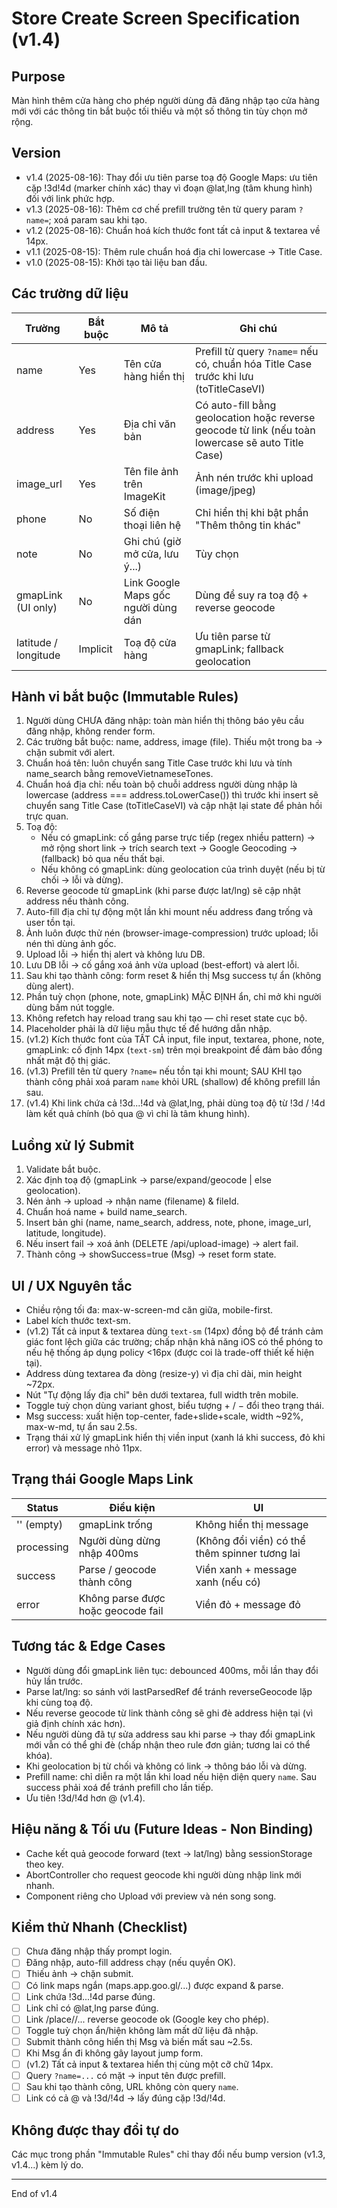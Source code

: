 # Store Create Screen Specification (v1.4)

## Purpose
Màn hình thêm cửa hàng cho phép người dùng đã đăng nhập tạo cửa hàng mới với các thông tin bắt buộc tối thiểu và một số thông tin tùy chọn mở rộng.

## Version
- v1.4 (2025-08-16): Thay đổi ưu tiên parse toạ độ Google Maps: ưu tiên cặp !3d<lat>!4d<lng> (marker chính xác) thay vì đoạn @lat,lng (tâm khung hình) đối với link phức hợp.
- v1.3 (2025-08-16): Thêm cơ chế prefill trường tên từ query param `?name=`; xoá param sau khi tạo.
- v1.2 (2025-08-16): Chuẩn hoá kích thước font tất cả input & textarea về 14px.
- v1.1 (2025-08-15): Thêm rule chuẩn hoá địa chỉ lowercase → Title Case.
- v1.0 (2025-08-15): Khởi tạo tài liệu ban đầu.

## Các trường dữ liệu
| Trường | Bắt buộc | Mô tả | Ghi chú |
|--------|----------|-------|---------|
| name | Yes | Tên cửa hàng hiển thị | Prefill từ query `?name=` nếu có, chuẩn hóa Title Case trước khi lưu (toTitleCaseVI) |
| address | Yes | Địa chỉ văn bản | Có auto-fill bằng geolocation hoặc reverse geocode từ link (nếu toàn lowercase sẽ auto Title Case) |
| image_url | Yes | Tên file ảnh trên ImageKit | Ảnh nén trước khi upload (image/jpeg) |
| phone | No | Số điện thoại liên hệ | Chỉ hiển thị khi bật phần "Thêm thông tin khác" |
| note | No | Ghi chú (giờ mở cửa, lưu ý...) | Tùy chọn |
| gmapLink (UI only) | No | Link Google Maps gốc người dùng dán | Dùng để suy ra toạ độ + reverse geocode |
| latitude / longitude | Implicit | Toạ độ cửa hàng | Ưu tiên parse từ gmapLink; fallback geolocation |

## Hành vi bắt buộc (Immutable Rules)
1. Người dùng CHƯA đăng nhập: toàn màn hiển thị thông báo yêu cầu đăng nhập, không render form.
2. Các trường bắt buộc: name, address, image (file). Thiếu một trong ba → chặn submit với alert.
3. Chuẩn hoá tên: luôn chuyển sang Title Case trước khi lưu và tính name_search bằng removeVietnameseTones.
4. Chuẩn hoá địa chỉ: nếu toàn bộ chuỗi address người dùng nhập là lowercase (address === address.toLowerCase()) thì trước khi insert sẽ chuyển sang Title Case (toTitleCaseVI) và cập nhật lại state để phản hồi trực quan.
5. Toạ độ:
   - Nếu có gmapLink: cố gắng parse trực tiếp (regex nhiều pattern) → mở rộng short link → trích search text → Google Geocoding → (fallback) bỏ qua nếu thất bại.
   - Nếu không có gmapLink: dùng geolocation của trình duyệt (nếu bị từ chối → lỗi và dừng).
6. Reverse geocode từ gmapLink (khi parse được lat/lng) sẽ cập nhật address nếu thành công.
7. Auto-fill địa chỉ tự động một lần khi mount nếu address đang trống và user tồn tại.
8. Ảnh luôn được thử nén (browser-image-compression) trước upload; lỗi nén thì dùng ảnh gốc.
9. Upload lỗi → hiển thị alert và không lưu DB.
10. Lưu DB lỗi → cố gắng xoá ảnh vừa upload (best-effort) và alert lỗi.
11. Sau khi tạo thành công: form reset & hiển thị Msg success tự ẩn (không dùng alert).
12. Phần tuỳ chọn (phone, note, gmapLink) MẶC ĐỊNH ẩn, chỉ mở khi người dùng bấm nút toggle.
13. Không refetch hay reload trang sau khi tạo — chỉ reset state cục bộ.
14. Placeholder phải là dữ liệu mẫu thực tế để hướng dẫn nhập.
15. (v1.2) Kích thước font của TẤT CẢ input, file input, textarea, phone, note, gmapLink: cố định 14px (`text-sm`) trên mọi breakpoint để đảm bảo đồng nhất mật độ thị giác.
16. (v1.3) Prefill tên từ query `?name=` nếu tồn tại khi mount; SAU KHI tạo thành công phải xoá param `name` khỏi URL (shallow) để không prefill lần sau.
17. (v1.4) Khi link chứa cả !3d...!4d và @lat,lng, phải dùng toạ độ từ !3d / !4d làm kết quả chính (bỏ qua @ vì chỉ là tâm khung hình).

## Luồng xử lý Submit
1. Validate bắt buộc.
2. Xác định toạ độ (gmapLink → parse/expand/geocode | else geolocation).
3. Nén ảnh → upload → nhận name (filename) & fileId.
4. Chuẩn hoá name + build name_search.
5. Insert bản ghi (name, name_search, address, note, phone, image_url, latitude, longitude).
6. Nếu insert fail → xoá ảnh (DELETE /api/upload-image) → alert fail.
7. Thành công → showSuccess=true (Msg) → reset form state.

## UI / UX Nguyên tắc
- Chiều rộng tối đa: max-w-screen-md căn giữa, mobile-first.
- Label kích thước text-sm.
- (v1.2) Tất cả input & textarea dùng `text-sm` (14px) đồng bộ để tránh cảm giác font lệch giữa các trường; chấp nhận khả năng iOS có thể phóng to nếu hệ thống áp dụng policy <16px (được coi là trade-off thiết kế hiện tại).
- Address dùng textarea đa dòng (resize-y) vì địa chỉ dài, min height ~72px.
- Nút "Tự động lấy địa chỉ" bên dưới textarea, full width trên mobile.
- Toggle tuỳ chọn dùng variant ghost, biểu tượng + / − đổi theo trạng thái.
- Msg success: xuất hiện top-center, fade+slide+scale, width ~92%, max-w-md, tự ẩn sau 2.5s.
- Trạng thái xử lý gmapLink hiển thị viền input (xanh lá khi success, đỏ khi error) và message nhỏ 11px.

## Trạng thái Google Maps Link
| Status | Điều kiện | UI |
|--------|----------|----|
| '' (empty) | gmapLink trống | Không hiển thị message |
| processing | Người dùng dừng nhập 400ms | (Không đổi viền) có thể thêm spinner tương lai |
| success | Parse / geocode thành công | Viền xanh + message xanh (nếu có) |
| error | Không parse được hoặc geocode fail | Viền đỏ + message đỏ |

## Tương tác & Edge Cases
- Người dùng đổi gmapLink liên tục: debounced 400ms, mỗi lần thay đổi hủy lần trước.
- Parse lat/lng: so sánh với lastParsedRef để tránh reverseGeocode lặp khi cùng toạ độ.
- Nếu reverse geocode từ link thành công sẽ ghi đè address hiện tại (vì giả định chính xác hơn).
- Nếu người dùng đã tự sửa address sau khi parse → thay đổi gmapLink mới vẫn có thể ghi đè (chấp nhận theo rule đơn giản; tương lai có thể khóa). 
- Khi geolocation bị từ chối và không có link → thông báo lỗi và dừng.
- Prefill name: chỉ diễn ra một lần khi load nếu hiện diện query `name`. Sau success phải xoá để tránh prefill cho lần tiếp.
- Ưu tiên !3d/!4d hơn @ (v1.4).

## Hiệu năng & Tối ưu (Future Ideas - Non Binding)
- Cache kết quả geocode forward (text → lat/lng) bằng sessionStorage theo key.
- AbortController cho request geocode khi người dùng nhập link mới nhanh.
- Component riêng cho Upload với preview và nén song song.

## Kiểm thử Nhanh (Checklist)
- [ ] Chưa đăng nhập thấy prompt login.
- [ ] Đăng nhập, auto-fill address chạy (nếu quyền OK).
- [ ] Thiếu ảnh → chặn submit.
- [ ] Có link maps ngắn (maps.app.goo.gl/...) được expand & parse.
- [ ] Link chứa !3d...!4d parse đúng.
- [ ] Link chỉ có @lat,lng parse đúng.
- [ ] Link /place/<name>/... reverse geocode ok (Google key cho phép).
- [ ] Toggle tuỳ chọn ẩn/hiện không làm mất dữ liệu đã nhập.
- [ ] Submit thành công hiển thị Msg và biến mất sau ~2.5s.
- [ ] Khi Msg ẩn đi không gây layout jump form.
- [ ] (v1.2) Tất cả input & textarea hiển thị cùng một cỡ chữ 14px.
- [ ] Query `?name=...` có mặt → input tên được prefill.
- [ ] Sau khi tạo thành công, URL không còn query `name`.
- [ ] Link có cả @ và !3d/!4d → lấy đúng cặp !3d/!4d.

## Không được thay đổi tự do
Các mục trong phần "Immutable Rules" chỉ thay đổi nếu bump version (v1.3, v1.4...) kèm lý do.

---
End of v1.4
